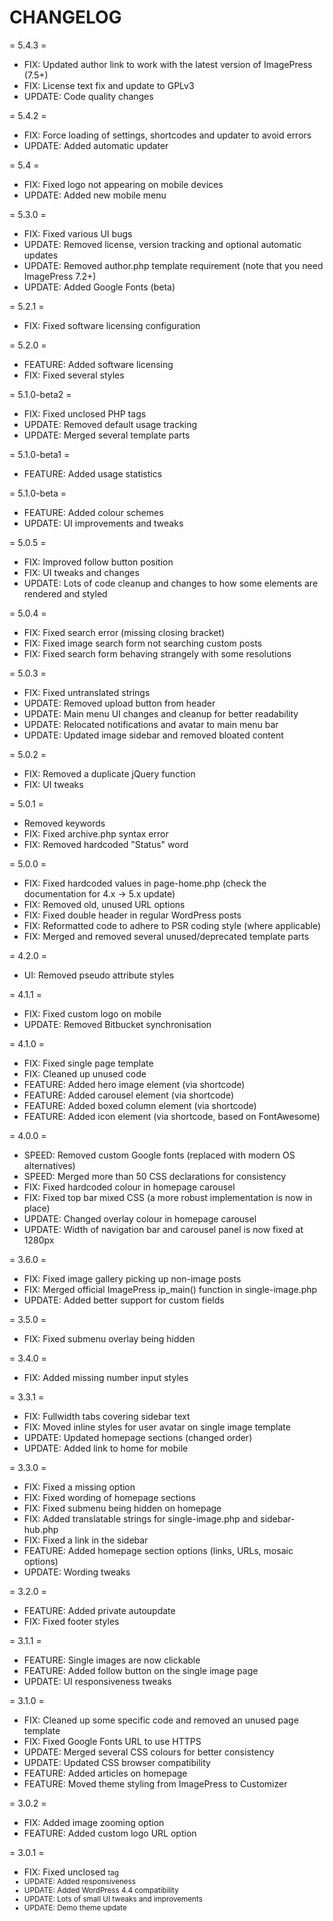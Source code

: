 # CHANGELOG

= 5.4.3 =
* FIX: Updated author link to work with the latest version of ImagePress (7.5+)
* FIX: License text fix and update to GPLv3
* UPDATE: Code quality changes

= 5.4.2 =
* FIX: Force loading of settings, shortcodes and updater to avoid errors
* UPDATE: Added automatic updater

= 5.4 =
* FIX: Fixed logo not appearing on mobile devices
* UPDATE: Added new mobile menu

= 5.3.0 =
* FIX: Fixed various UI bugs
* UPDATE: Removed license, version tracking and optional automatic updates
* UPDATE: Removed author.php template requirement (note that you need ImagePress 7.2+)
* UPDATE: Added Google Fonts (beta)

= 5.2.1 =
* FIX: Fixed software licensing configuration

= 5.2.0 =
* FEATURE: Added software licensing
* FIX: Fixed several styles

= 5.1.0-beta2 =
* FIX: Fixed unclosed PHP tags
* UPDATE: Removed default usage tracking
* UPDATE: Merged several template parts

= 5.1.0-beta1 =
* FEATURE: Added usage statistics

= 5.1.0-beta =
* FEATURE: Added colour schemes
* UPDATE: UI improvements and tweaks

= 5.0.5 =
* FIX: Improved follow button position
* FIX: UI tweaks and changes
* UPDATE: Lots of code cleanup and changes to how some elements are rendered and styled

= 5.0.4 =
* FIX: Fixed search error (missing closing bracket)
* FIX: Fixed image search form not searching custom posts
* FIX: Fixed search form behaving strangely with some resolutions

= 5.0.3 =
* FIX: Fixed untranslated strings
* UPDATE: Removed upload button from header
* UPDATE: Main menu UI changes and cleanup for better readability
* UPDATE: Relocated notifications and avatar to main menu bar
* UPDATE: Updated image sidebar and removed bloated content

= 5.0.2 =
* FIX: Removed a duplicate jQuery function
* FIX: UI tweaks

= 5.0.1 =
* Removed keywords
* FIX: Fixed archive.php syntax error
* FIX: Removed hardcoded "Status" word

= 5.0.0 =
* FIX: Fixed hardcoded values in page-home.php (check the documentation for 4.x -> 5.x update)
* FIX: Removed old, unused URL options
* FIX: Fixed double header in regular WordPress posts
* FIX: Reformatted code to adhere to PSR coding style (where applicable)
* FIX: Merged and removed several unused/deprecated template parts

= 4.2.0 =
* UI: Removed pseudo attribute styles

= 4.1.1 =
* FIX: Fixed custom logo on mobile
* UPDATE: Removed Bitbucket synchronisation

= 4.1.0 =
* FIX: Fixed single page template
* FIX: Cleaned up unused code
* FEATURE: Added hero image element (via shortcode)
* FEATURE: Added carousel element (via shortcode)
* FEATURE: Added boxed column element (via shortcode)
* FEATURE: Added icon element (via shortcode, based on FontAwesome)

= 4.0.0 =
* SPEED: Removed custom Google fonts (replaced with modern OS alternatives)
* SPEED: Merged more than 50 CSS declarations for consistency
* FIX: Fixed hardcoded colour in homepage carousel
* FIX: Fixed top bar mixed CSS (a more robust implementation is now in place)
* UPDATE: Changed overlay colour in homepage carousel
* UPDATE: Width of navigation bar and carousel panel is now fixed at 1280px

= 3.6.0 =
* FIX: Fixed image gallery picking up non-image posts
* FIX: Merged official ImagePress ip_main() function in single-image.php
* UPDATE: Added better support for custom fields

= 3.5.0 =
* FIX: Fixed submenu overlay being hidden

= 3.4.0 =
* FIX: Added missing number input styles

= 3.3.1 =
* FIX: Fullwidth tabs covering sidebar text
* FIX: Moved inline styles for user avatar on single image template
* UPDATE: Updated homepage sections (changed order)
* UPDATE: Added link to home for mobile

= 3.3.0 =
* FIX: Fixed a missing option
* FIX: Fixed wording of homepage sections
* FIX: Fixed submenu being hidden on homepage
* FIX: Added translatable strings for single-image.php and sidebar-hub.php
* FIX: Fixed a link in the sidebar
* FEATURE: Added homepage section options (links, URLs, mosaic options)
* UPDATE: Wording tweaks

= 3.2.0 =
* FEATURE: Added private autoupdate
* FIX: Fixed footer styles

= 3.1.1 =
* FEATURE: Single images are now clickable
* FEATURE: Added follow button on the single image page
* UPDATE: UI responsiveness tweaks

= 3.1.0 =
* FIX: Cleaned up some specific code and removed an unused page template
* FIX: Fixed Google Fonts URL to use HTTPS
* UPDATE: Merged several CSS colours for better consistency
* UPDATE: Updated CSS browser compatibility
* FEATURE: Added articles on homepage
* FEATURE: Moved theme styling from ImagePress to Customizer

= 3.0.2 =
* FIX: Added image zooming option
* FEATURE: Added custom logo URL option

= 3.0.1 =
* FIX: Fixed unclosed <small> tag
* UPDATE: Added responsiveness
* UPDATE: Added WordPress 4.4 compatibility
* UPDATE: Lots of small UI tweaks and improvements
* UPDATE: Demo theme update
